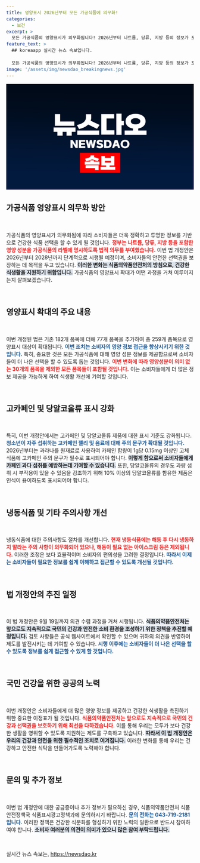 ```yaml
---
title: 영양표시 2026년부터 모든 가공식품에 의무화!
categories:
  - 보건
excerpt: >
  모든 가공식품의 영양표시가 의무화됩니다! 2026년부터 나트륨, 당류, 지방 등의 정보가 포함된 새로운 규정으로 소비자 선택권이 강화됩니다. 고카페인 식품 표시도 확대되며, 안전한 식품 소비 환경이 조성될 예정입니다.
feature_text: >
  ## koreaapp 실시간 뉴스 속보입니다.

  모든 가공식품의 영양표시가 의무화됩니다! 2026년부터 나트륨, 당류, 지방 등의 정보가 포함된 새로운 규정으로 소비자 선택권이 강화됩니다. 고카페인 식품 표시도 확대되며, 안전한 식품 소비 환경이 조성될 예정입니다.
image: '/assets/img/newsdao_breakingnews.jpg'
---
```


<p><img src="/assets/img/newsdao_breakingnews.jpg" alt="koreaapp 속보" /></p>

<h2 data-ke-size="size26">가공식품 영양표시 의무화 방안</h2>

<p data-ke-size="size16">&nbsp;</p>

<p>가공식품의 영양표시가 의무화됨에 따라 소비자들은 더욱 정확하고 투명한 정보를 기반으로 건강한 식품 선택을 할 수 있게 될 것입니다. <b><span style="color: #ee2323;">정부는 나트륨, 당류, 지방 등을 포함한 영양 성분을 가공식품의 라벨에 명시하도록 법적 의무를 부여했습니다.</span></b> 이번 법 개정안은 2026년부터 2028년까지 단계적으로 시행될 예정이며, 소비자들의 안전한 선택권을 보장하는 데 목적을 두고 있습니다. <b><span style="background-color: #21538527;">이러한 변화는 식품의약품안전처의 방침으로, 건강한 식생활을 지원하기 위함입니다.</span></b> 가공식품의 영양표시 확대가 어떤 과정을 거쳐 이루어지는지 살펴보겠습니다.</p>

<p data-ke-size="size16">&nbsp;</p>

<h2 data-ke-size="size26">영양표시 확대의 주요 내용</h2>

<p data-ke-size="size16">&nbsp;</p>

<p>이번 개정된 법은 기존 182개 품목에 더해 77개 품목을 추가하여 총 259개 품목으로 영양표시 대상이 확대됩니다. <b><span style="color: #1a5490;">이번 조치는 소비자의 영양 정보 접근을 향상시키기 위한 것입니다.</span></b> 특히, 중요한 것은 모든 가공식품에 대해 영양 성분 정보를 제공함으로써 소비자들이 더 나은 선택을 할 수 있도록 돕는 것입니다. <b><span style="color: #ee2323;">이번 변화에 따라 영양성분이 의미 없는 30개의 품목을 제외한 모든 품목들이 포함될 것입니다.</span></b> 이는 소비자들에게 더 많은 정보 제공을 가능하게 하여 식생활 개선에 기여할 것입니다.</p>

<p data-ke-size="size16">&nbsp;</p>

<h2 data-ke-size="size26">고카페인 및 당알코올류 표시 강화</h2>

<p data-ke-size="size16">&nbsp;</p>

<p>특히, 이번 개정안에서는 고카페인 및 당알코올류 제품에 대한 표시 기준도 강화됩니다. <b><span style="color: #1a5490;">청소년이 자주 섭취하는 고카페인 젤리 및 음료에 대해 주의 문구가 확대될 것입니다.</span></b> 2026년부터는 과라나를 원재료로 사용하여 카페인 함량이 1g당 0.15mg 이상인 고체 식품에 고카페인 주의 문구가 필수로 표시되어야 합니다. <b><span style="background-color: #21538527;">이렇게 함으로써 소비자들에게 카페인 과다 섭취를 예방하는데 기여할 수 있습니다.</span></b> 또한, 당알코올류의 경우도 과량 섭취 시 부작용이 있을 수 있음을 강조하기 위해 10% 이상의 당알코올류를 함유한 제품은 인식이 용이하도록 표시되어야 합니다.</p>

<p data-ke-size="size16">&nbsp;</p>

<h2 data-ke-size="size26">냉동식품 및 기타 주의사항 개선</h2>

<p data-ke-size="size16">&nbsp;</p>

<p>냉동식품에 대한 주의사항도 절차를 개선합니다. <b><span style="color: #ee2323;">현재 냉동식품에는 해동 후 다시 냉동하지 말라는 주의 사항이 의무화되어 있으나, 해동이 필요 없는 아이스크림 등은 제외됩니다.</span></b> 이러한 조정은 보다 효율적이며 소비자의 편의성을 고려한 결정입니다. <b><span style="color: #1a5490;">따라서 이제는 소비자들이 필요한 정보를 쉽게 이해하고 접근할 수 있도록 개선될 것입니다.</span></b> </p>

<p data-ke-size="size16">&nbsp;</p>

<h2 data-ke-size="size26">법 개정안의 추진 일정</h2>

<p data-ke-size="size16">&nbsp;</p>

<p>이 법 개정안은 9월 19일까지 의견 수렴 과정을 거쳐 시행됩니다. <b><span style="background-color: #21538527;">식품의약품안전처는 앞으로도 지속적으로 국민의 건강과 안전한 소비 환경을 조성하기 위한 정책을 추진할 예정입니다.</span></b> 검토 사항들은 공식 웹사이트에서 확인할 수 있으며 귀하의 의견을 반영하여 제도를 발전시키는 데 기여할 수 있습니다. <b><span style="color: #1a5490;">시행 이후에는 소비자들이 더 나은 선택을 할 수 있도록 정보를 쉽게 접근할 수 있게 할 것입니다.</span></b></p>

<p data-ke-size="size16">&nbsp;</p>

<h2 data-ke-size="size26">국민 건강을 위한 공공의 노력</h2>

<p data-ke-size="size16">&nbsp;</p>

<p>이번 개정안은 소비자들에게 더 많은 영양 정보를 제공하고 건강한 식생활을 촉진하기 위한 중요한 이정표가 될 것입니다. <b><span style="color: #ee2323;">식품의약품안전처는 앞으로도 지속적으로 국민의 건강과 선택권을 보호하기 위해 최선을 다하겠습니다.</span></b> 이를 통해 우리는 모두가 보다 건강한 생활을 영위할 수 있도록 지원하는 제도를 구축하고 있습니다. <b><span style="background-color: #21538527;">따라서 이 법 개정안은 우리의 건강과 안전을 위한 필수적인 조치로 여겨집니다.</span></b> 이러한 변화를 통해 우리는 건강하고 안전한 식탁을 만들어가도록 노력해야 합니다.</p>

<p data-ke-size="size16">&nbsp;</p>

<h2 data-ke-size="size26">문의 및 추가 정보</h2>

<p data-ke-size="size16">&nbsp;</p>

<p>이번 법 개정안에 대한 궁금증이나 추가 정보가 필요하신 경우, 식품의약품안전처 식품안전정책국 식품표시광고정책과에 문의하시기 바랍니다. <b><span style="color: #1a5490;">문의 전화는 043-719-2181입니다.</span></b> 이러한 정책은 건강한 식문화를 형성하기 위한 노력의 일환으로 반드시 참여하여야 합니다. <b><span style="background-color: #21538527;">소비자 여러분의 의견이 의미가 있으니 많은 참여 부탁드립니다.</span></b></p>

<p data-ke-size="size16">&nbsp;</p>
실시간 뉴스 속보는, <a href="https://newsdao.kr" rel="dofollow">https://newsdao.kr</a>


